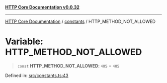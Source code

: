 [**HTTP Core Documentation v0.0.32**](../../README.md)

***

[HTTP Core Documentation](../../modules.md) / [constants](../README.md) / HTTP\_METHOD\_NOT\_ALLOWED

# Variable: HTTP\_METHOD\_NOT\_ALLOWED

> `const` **HTTP\_METHOD\_NOT\_ALLOWED**: `405` = `405`

Defined in: [src/constants.ts:43](https://github.com/stonemjs/http-core/blob/680e946aeb5100b42b4836417719aba730586478/src/constants.ts#L43)
